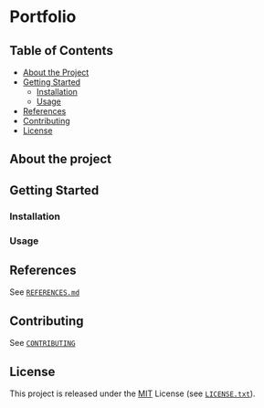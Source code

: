 # Portfolio

## Table of Contents

- [About the Project](abouttheproject)
- [Getting Started](gettingstarted)
  - [Installation](installation)
  - [Usage](usage)
- [References](references)
- [Contributing](contributing)
- [License](license)

## About the project

## Getting Started

### Installation

### Usage

## References

See [`REFERENCES.md`](REFERENCES.md)

## Contributing

See [`CONTRIBUTING`](CONTRIBUTING.md)

## License

This project is released under the [MIT](https://opensource.org/license/mit/) License (see [`LICENSE.txt`](LICENSE.txt)).
